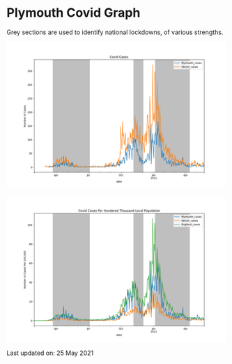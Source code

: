 # Plymouth Covid Graph

Grey sections are used to identify national lockdowns, of various strengths.

![Covid Rates](images/plymouth_covid_graph.png "Plymouth Covid Graph")

![Covid Rates Per 100000](images/plymouth_covid_graph_pht.png "Plymouth Covid Graph Per 100000 ")


Last updated on: 25 May 2021